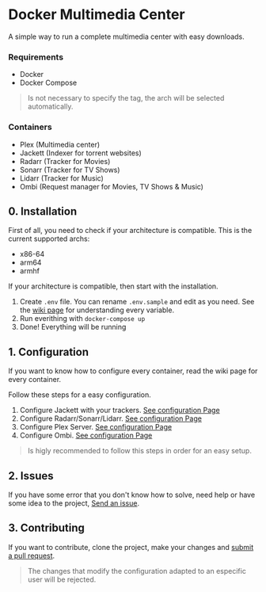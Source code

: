 # Docker Multimedia Center
A simple way to run a complete multimedia center with easy downloads.

### Requirements 
* Docker
* Docker Compose


> Is not necessary to specify the tag, the arch will be selected automatically.
### Containers

* Plex (Multimedia center)
* Jackett (Indexer for torrent websites)
* Radarr (Tracker for Movies)
* Sonarr (Tracker for TV Shows)
* Lidarr (Tracker for Music)
* Ombi (Request manager for Movies, TV Shows & Music)

## 0. Installation

First of all, you need to check if your architecture is compatible. This is the current supported archs:
* x86-64
* arm64
* armhf

If your architecture is compatible, then start with the installation.

1. Create `.env` file. You can rename `.env.sample` and edit as you need. See the [wiki page](https://github.com/Nicot3/DockerMediacenter/wiki/The-.env-file) for understanding every variable.
2. Run everithing with `docker-compose up`
3. Done! Everything will be running


## 1. Configuration

If you want to know how to configure every container, read the wiki page for every container.

Follow these steps for a easy configuration.

1. Configure Jackett with your trackers. [See configuration Page](https://github.com/Nicot3/DockerMediacenter/wiki/Jackett-configuration)
2. Configure Radarr/Sonarr/Lidarr. [See configuration Page](https://github.com/Nicot3/DockerMediacenter/wiki/Radarr-Sonarr-Lidarr-configuration)
3. Configure Plex Server. [See configuration Page](https://github.com/Nicot3/DockerMediacenter/wiki/Plex-configuration)
4. Configure Ombi. [See configuration Page](https://github.com/Nicot3/DockerMediacenter/wiki/Ombi-configuration)

> Is higly recommended to follow this steps in order for an easy setup.

## 2. Issues
If you have some error that you don't know how to solve, need help or have some idea to the project, [Send an issue](https://github.com/Nicot3/DockerMediacenter/issues).

## 3. Contributing

If you want to contribute, clone the project, make your changes and [submit a pull request](https://github.com/Nicot3/DockerMediacenter/compare). 

> The changes that modify the configuration adapted to an especific user will be rejected.